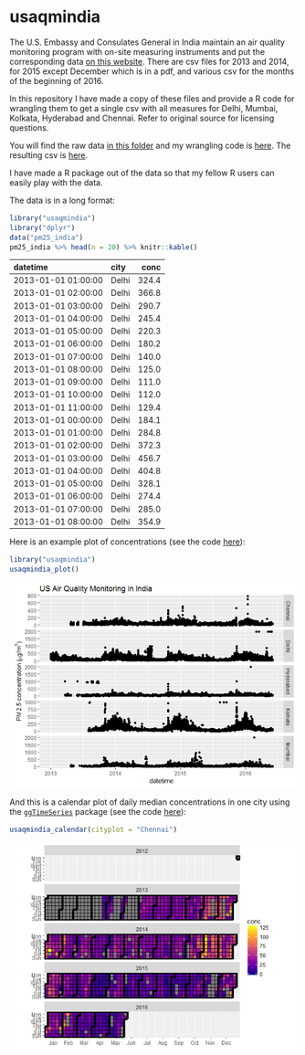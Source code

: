 usaqmindia
==========

The U.S. Embassy and Consulates General in India maintain an air quality monitoring program with on-site measuring instruments and put the corresponding data [on this website](http://newdelhi.usembassy.gov/airqualitydata.html). There are csv files for 2013 and 2014, for 2015 except December which is in a pdf, and various csv for the months of the beginning of 2016.

In this repository I have made a copy of these files and provide a R code for wrangling them to get a single csv with all measures for Delhi, Mumbai, Kolkata, Hyderabad and Chennai. Refer to original source for licensing questions.

You will find the raw data [in this folder](inst/extdata) and my wrangling code is [here](inst/pm25_consulate.R). The resulting csv is [here](inst/pm25USA.csv).

I have made a R package out of the data so that my fellow R users can easily play with the data.

The data is in a long format:

``` r
library("usaqmindia")
library("dplyr")
data("pm25_india")
pm25_india %>% head(n = 20) %>% knitr::kable()
```

| datetime            | city  |   conc|
|:--------------------|:------|------:|
| 2013-01-01 01:00:00 | Delhi |  324.4|
| 2013-01-01 02:00:00 | Delhi |  366.8|
| 2013-01-01 03:00:00 | Delhi |  290.7|
| 2013-01-01 04:00:00 | Delhi |  245.4|
| 2013-01-01 05:00:00 | Delhi |  220.3|
| 2013-01-01 06:00:00 | Delhi |  180.2|
| 2013-01-01 07:00:00 | Delhi |  140.0|
| 2013-01-01 08:00:00 | Delhi |  125.0|
| 2013-01-01 09:00:00 | Delhi |  111.0|
| 2013-01-01 10:00:00 | Delhi |  112.0|
| 2013-01-01 11:00:00 | Delhi |  129.4|
| 2013-01-01 00:00:00 | Delhi |  184.1|
| 2013-01-01 01:00:00 | Delhi |  284.8|
| 2013-01-01 02:00:00 | Delhi |  372.3|
| 2013-01-01 03:00:00 | Delhi |  456.7|
| 2013-01-01 04:00:00 | Delhi |  404.8|
| 2013-01-01 05:00:00 | Delhi |  328.1|
| 2013-01-01 06:00:00 | Delhi |  274.4|
| 2013-01-01 07:00:00 | Delhi |  285.0|
| 2013-01-01 08:00:00 | Delhi |  354.9|

Here is an example plot of concentrations (see the code [here](R/redo_plot.R)):

``` r
library("usaqmindia")
usaqmindia_plot()
```

![](README_files/figure-markdown_github/unnamed-chunk-2-1.png)

And this is a calendar plot of daily median concentrations in one city using the [`ggTimeSeries`](https://github.com/Ather-Energy/ggTimeSeries) package (see the code [here](R/calendar.R)):

``` r
usaqmindia_calendar(cityplot = "Chennai")
```

![](README_files/figure-markdown_github/unnamed-chunk-3-1.png)
